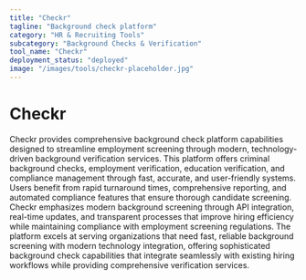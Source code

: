 ```yaml
---
title: "Checkr"
tagline: "Background check platform"
category: "HR & Recruiting Tools"
subcategory: "Background Checks & Verification"
tool_name: "Checkr"
deployment_status: "deployed"
image: "/images/tools/checkr-placeholder.jpg"
---
```


# Checkr

Checkr provides comprehensive background check platform capabilities designed to streamline employment screening through modern, technology-driven background verification services. This platform offers criminal background checks, employment verification, education verification, and compliance management through fast, accurate, and user-friendly systems. Users benefit from rapid turnaround times, comprehensive reporting, and automated compliance features that ensure thorough candidate screening. Checkr emphasizes modern background screening through API integration, real-time updates, and transparent processes that improve hiring efficiency while maintaining compliance with employment screening regulations. The platform excels at serving organizations that need fast, reliable background screening with modern technology integration, offering sophisticated background check capabilities that integrate seamlessly with existing hiring workflows while providing comprehensive verification services.
